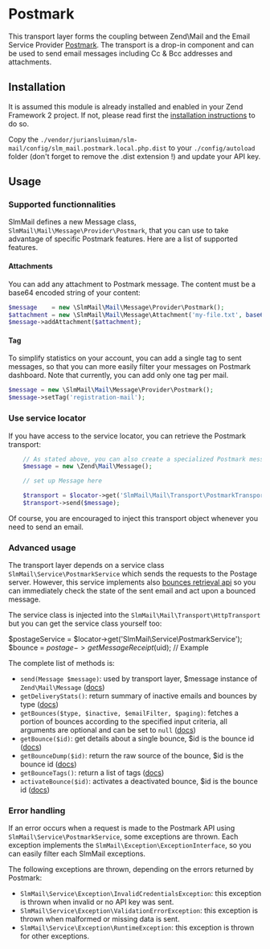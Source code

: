 Postmark
========

This transport layer forms the coupling between Zend\Mail and the Email Service Provider [Postmark](http://postmarkapp.com).
The transport is a drop-in component and can be used to send email messages including Cc & Bcc addresses and attachments.

Installation
------------

It is assumed this module is already installed and enabled in your Zend Framework 2 project. If not, please read first the [installation instructions](https://github.com/juriansluiman/SlmMail/blob/master/README.md) to do so.

Copy the `./vendor/juriansluiman/slm-mail/config/slm_mail.postmark.local.php.dist` to your `./config/autoload` folder (don't
forget to remove the .dist extension !) and update your API key.

Usage
-----

### Supported functionnalities

SlmMail defines a new Message class, `SlmMail\Mail\Message\Provider\Postmark`, that you can use to take advantage of
specific Postmark features. Here are a list of supported features.

#### Attachments

You can add any attachment to Postmark message. The content must be a base64 encoded string of your content:

```php
$message    = new \SlmMail\Mail\Message\Provider\Postmark();
$attachment = new \SlmMail\Mail\Message\Attachment('my-file.txt', base64_encode($file), 'text/plain');
$message->addAttachment($attachment);
```

#### Tag

To simplify statistics on your account, you can add a single tag to sent messages, so that you can more easily
filter your messages on Postmark dashboard. Note that currently, you can add only one tag per mail.

```php
$message = new \SlmMail\Mail\Message\Provider\Postmark();
$message->setTag('registration-mail');
```

### Use service locator

If you have access to the service locator, you can retrieve the Postmark transport:

```php
    // As stated above, you can also create a specialized Postmark message for more features
    $message = new \Zend\Mail\Message();

    // set up Message here

    $transport = $locator->get('SlmMail\Mail\Transport\PostmarkTransport');
    $transport->send($message);
```

Of course, you are encouraged to inject this transport object whenever you need to send an email.

### Advanced usage

The transport layer depends on a service class `SlmMail\Service\PostmarkService` which sends the requests to the Postage
server. However, this service implements also [bounces retrieval api](http://developer.postmarkapp.com/developer-bounces.html) so you can immediately check the
state of the sent email and act upon a bounced message.

The service class is injected into the `SlmMail\Mail\Transport\HttpTransport` but you can get the service class yourself too:

$postageService = $locator->get('SlmMail\Service\PostmarkService');
$bounce         = $postage->getMessageReceipt($uid); // Example

The complete list of methods is:

* `send(Message $message)`: used by transport layer, $message instance of `Zend\Mail\Message` ([docs](http://developer.postmarkapp.com/developer-build.html))
* `getDeliveryStats()`: return summary of inactive emails and bounces by type ([docs](http://developer.postmarkapp.com/developer-bounces.html#get-delivery-stats))
* `getBounces($type, $inactive, $emailFilter, $paging)`: fetches a portion of bounces according to the specified input criteria, all arguments are optional and can be set to `null` ([docs](http://developer.postmarkapp.com/developer-bounces.html#get-bounces))
* `getBounce($id)`: get details about a single bounce, $id is the bounce id ([docs](http://developer.postmarkapp.com/developer-bounces.html#get-a-single-bounce))
* `getBounceDump($id)`: return the raw source of the bounce, $id is the bounce id ([docs](http://developer.postmarkapp.com/developer-bounces.html#get-bounce-dump))
* `getBounceTags()`: return a list of tags ([docs](http://developer.postmarkapp.com/developer-bounces.html#get-bounce-tags))
* `activateBounce($id)`:  activates a deactivated bounce, $id is the bounce id ([docs](http://developer.postmarkapp.com/developer-bounces.html#activate-a-bounce))

### Error handling

If an error occurs when a request is made to the Postmark API using `SlmMail\Service\PostmarkService`, some exceptions
are thrown. Each exception implements the `SlmMail\Exception\ExceptionInterface`, so you can easily filter each SlmMail
exceptions.

The following exceptions are thrown, depending on the errors returned by Postmark:

* `SlmMail\Service\Exception\InvalidCredentialsException`: this exception is thrown when invalid or no API key was sent.
* `SlmMail\Service\Exception\ValidationErrorException`: this exception is thrown when malformed or missing data is sent.
* `SlmMail\Service\Exception\RuntimeException`: this exception is thrown for other exceptions.
